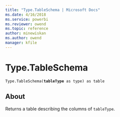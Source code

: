 ```yaml
---
title: "Type.TableSchema | Microsoft Docs"
ms.date: 4/16/2018
ms.service: powerbi
ms.reviewer: owend
ms.topic: reference
author: minewiskan
ms.author: owend
manager: kfile
---
```

# Type.TableSchema
<code>Type.TableSchema(<b>tableType</b> as type) as table</code>

## About

Returns a table describing the columns of <code>tableType</code>.
  
  
